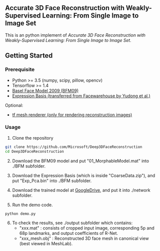 ## Accurate 3D Face Reconstruction with Weakly-Supervised Learning: From Single Image to Image Set ##

This is an python implement of *Accurate 3D Face Reconstruction with Weakly-Supervised Learning: From Single Image to Image Set*.

## Getting Started
### Prerequisite ###

- Python >= 3.5 (numpy, scipy, pillow, opencv)
- Tensorflow >= 1.4
- [Basel Face Model 2009 (BFM09)](https://faces.dmi.unibas.ch/bfm/main.php?nav=1-0&id=basel_face_model)
- [Expression Basis (transferred from Facewarehouse by Yudong et al.)](https://github.com/Juyong/3DFace)

Optional:

- [tf mesh renderer (only for rendering reconstruction images)](https://github.com/google/tf_mesh_renderer)

### Usage ###

1. Clone the repository 

```bash
git clone https://github.com/Microsoft/Deep3DFaceReconstruction
cd Deep3DFaceReconstruction
```

2. Download the BFM09 model and put "01_MorphableModel.mat" into ./BFM subfolder.

3. Download the Expression Basis (which is inside "CoarseData.zip"), and put "Exp_Pca.bin" into ./BFM subfolder.

4. Download the trained model at [GoogleDrive](https://drive.google.com/file/d/1RSEkXwF5BGelvBaIJFtKIxjUcR5ULSK0/view?usp=sharing), and put it into ./network subfolder.

5. Run the demo code.

```
python demo.py
```

6. To check the results, see ./output subfolder which contains:
	- "xxx.mat" : consists of cropped input image, corresponding 5p and 68p landmarks, and output coefficients of R-Net.
	- "xxx_mesh.obj" : Reconstructed 3D face mesh in canonical view (best viewed in MeshLab).
